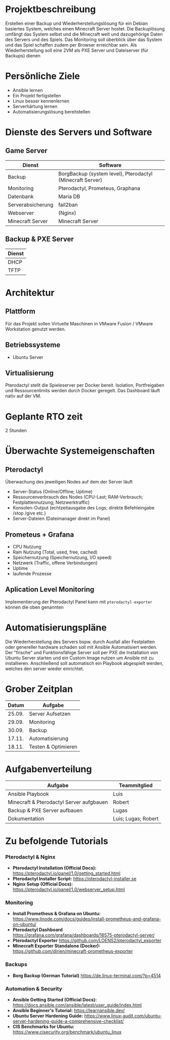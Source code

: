 # Projektbeschreibung

Erstellen einer Backup und Wiederherstellungslösung für ein Debian basiertes System, welches einen Minecraft Server hostet.
Die Backuplösung umfängt das System selbst und die Minecraft welt und dazugehörige Daten des Servers und des Spiels.
Das Monitoring soll überblick über das System und das Spiel schaffen zudem per Browser erreichbar sein.
Als Wiederherstellung soll eine 2VM als PXE Server und Dateiserver (für Backups) dienen

# Persönliche Ziele
- Ansible lernen
- Ein Projekt fertigstellen
- Linux besser kennenlernen
- Serverhärtung lernen
- Automatisierungslösung bereitstellen

# Dienste des Servers und Software
## Game Server
| Dienst | Software |
| --- | --- |
| Backup | BorgBackup (system level), Pterodactyl (Minecraft Server)|
| Monitoring | Pterodactyl, Prometeus, Graphana |
| Datenbank | Maria DB |
| Serverabsicherung | fail2ban |
| Webserver | (Nginx)|
| Minecraft Server | Minecraft Server |

## Backup & PXE Server
| Dienst |
| --- |
| DHCP |
| TFTP |

# Architektur
## Plattform
Für das Projekt sollen Virtuelle Maschinen in VMware Fusion / VMware Workstation genutzt werden.
## Betriebssysteme
- Ubuntu Server
## Virtualisierung
Pterodactyl stellt die Spieleserver per Docker bereit. Isolation, Portfreigaben und Ressourcenlimits werden durch Docker geregelt. Das Dashboard läuft nativ auf der VM.

# Geplante RTO zeit
2 Stunden

# Überwachte Systemeigenschaften
## Pterodactyl
Überwachung des jeweiligen Nodes auf dem der Server läuft

- Server-Status (Online/Offline; Uptime)
- Ressourcenverbrauch des Nodes (CPU-Last; RAM-Verbrauch; Festplattennutzung; Netzwerktraffic)
- Konsolen-Output (echtzeitausgabe des Logs; direkte Befehleingabe /stop /give etc.)
- Server-Dateien (Dateimanager direkt im Panel)

## Prometeus + Grafana
- CPU Nutzung
- Ram Nutzung (Total, used, free, cached)
- Speichernutzung (Speichernutzung, I/O speed)
- Netzwerk (Traffic, offene Verbindungen)
- Uptime
- laufende Prozesse

## Aplication Level Monitoring
Implementierung der Pterodactyl Panel kann mit `pterodactyl-exporter` können die oben genannten

# Automatisierungspläne
Die Wiederherstellung des Servers bspw. durch Ausfall aller Festplatten oder genereller hardware schaden soll mit Ansible Automatisiert werden. Der "frische" und Funktionsfähige Server soll per PXE die Installation von Ubuntu Server starten und ein Custom Image nutzen um Ansible mit zu installieren. Anschließend soll automatisch ein Playbook abgespielt werden, welches den server wieder einrichtet.

# Grober Zeitplan
| Datum | Aufgabe
| --- | --- 
|25.09. | Server Aufsetzen
|29.09. | Monitoring
|30.09. | Backup
|17.11. | Automatisierung
|18.11. | Testen & Optimieren

# Aufgabenverteilung
| Aufgabe | Teammitglied |
| --- | ---
| Ansible Playbook | Luis
| Minecraft & Pterodactyl Server aufgbauen | Robert
| Backup & PXE Server aufbauen | Lugas
| Dokumentation | Luis; Lugas; Robert

# Zu befolgende Tutorials

### Pterodactyl & Nginx
*   **Pterodactyl Installation (Official Docs):** https://pterodactyl.io/panel/1.0/getting_started.html
*   **Pterodactyl Installer Script:** https://pterodactyl-installer.se
*   **Nginx Setup (Official Docs):** https://pterodactyl.io/panel/1.0/webserver_setup.html

### Monitoring
*   **Install Prometheus & Grafana on Ubuntu:** https://www.linode.com/docs/guides/install-prometheus-and-grafana-on-ubuntu/
*   **Pterodactyl Dashboard** https://grafana.com/grafana/dashboards/16575-pterodactyl-server/
*   **Pterodactyl Exporter** https://github.com/LOENS2/pterodactyl_exporter
*   **Minecraft Exporter Standalone (Docker):** https://github.com/dirien/minecraft-prometheus-exporter

### Backups
*   **Borg Backup (German Tutorial)** https://de.linux-terminal.com/?p=4514

### Automation & Security
*   **Ansible Getting Started (Official Docs):** https://docs.ansible.com/ansible/latest/user_guide/index.html
*   **Ansible Beginner's Tutorial:** https://learnansible.dev/
*   **Ubuntu Server Hardening Guide:** https://www.linux-audit.com/ubuntu-server-hardening-guide-a-comprehensive-checklist/
*   **CIS Benchmarks for Ubuntu:** https://www.cisecurity.org/benchmark/ubuntu_linux